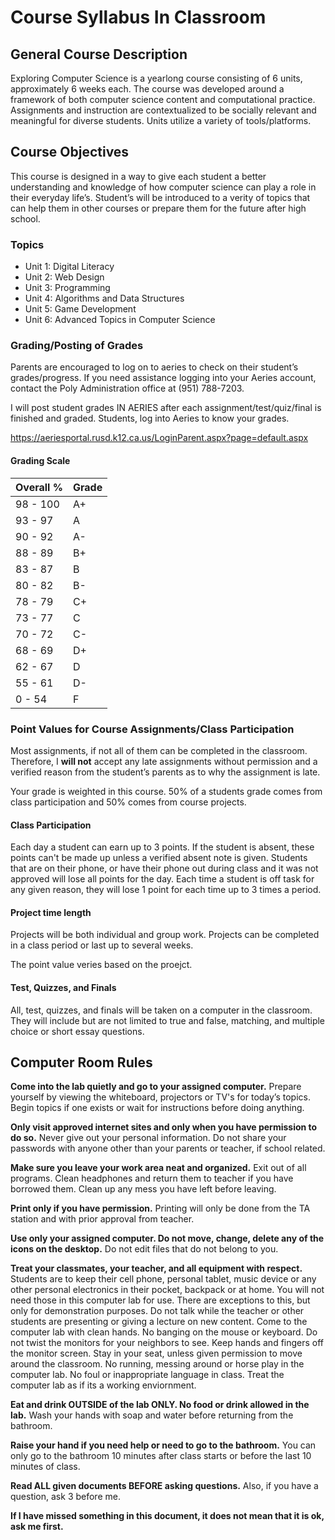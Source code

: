 # Course Syllabus In Classroom

## General Course Description
Exploring Computer Science is a yearlong course consisting of 6 units, approximately 6 weeks each. The course was developed around a framework of both computer science content and computational practice. Assignments and instruction are contextualized to be socially relevant and meaningful for diverse students. Units utilize a variety of tools/platforms.

## Course Objectives
This course is designed in a way to give each student a better understanding and knowledge of how computer science can play a role in their everyday life’s. Student’s will be introduced to a verity of topics that can help them in other courses or prepare them for the future after high school.

### Topics

- Unit 1: Digital Literacy
- Unit 2: Web Design
- Unit 3: Programming
- Unit 4: Algorithms and Data Structures
- Unit 5: Game Development
- Unit 6: Advanced Topics in Computer Science

### Grading/Posting of Grades
Parents are encouraged to log on to aeries to check on their student’s grades/progress. If you need assistance logging into your Aeries account, contact the Poly Administration office at (951) 788-7203. 

I will post student grades IN AERIES after each assignment/test/quiz/final is finished and graded. Students, log into Aeries to know your grades.  

https://aeriesportal.rusd.k12.ca.us/LoginParent.aspx?page=default.aspx 

#### Grading Scale

| Overall % | Grade |
| --- | ----------- |
| 98 - 100 | A+ |
| 93 - 97 | A |
| 90 - 92 | A- |
| 88 - 89 | B+ |
| 83 - 87 | B |
| 80 - 82 | B- |
| 78 - 79 | C+ |
| 73 - 77 | C |
| 70 - 72 | C- |
| 68 - 69 | D+ |
| 62 - 67 | D |
| 55 - 61 | D- |
| 0 - 54 | F |

### Point Values for Course Assignments/Class Participation

Most assignments, if not all of them can be completed in the classroom. Therefore, I **will not** accept any late assignments without permission and a verified reason from the student’s parents as to why the assignment is late.

Your grade is weighted in this course. 50% of a students grade comes from class participation and 50% comes from course projects.

#### Class Participation

Each day a student can earn up to 3 points. If the student is absent, these points can't be made up unless a verified absent note is given. Students that are on their phone, or have their phone out during class and it was not approved will lose all points for the day. Each time a student is off task for any given reason, they will lose 1 point for each time up to 3 times a period.

#### Project time length 

Projects will be both individual and group work. Projects can be completed in a class period or last up to several weeks.

The point value veries based on the proejct.

#### Test, Quizzes, and Finals

All, test, quizzes, and finals will be taken on a computer in the classroom. They will include but are not limited to true and false, matching, and multiple choice or short essay questions.

## Computer Room Rules

**Come into the lab quietly and go to your assigned computer.** Prepare yourself by viewing the whiteboard, projectors or TV's for today’s topics. Begin topics if one exists or wait for instructions before doing anything.

**Only visit approved internet sites and only when you have permission to do so.** Never give out your personal information. Do not share your passwords with anyone other than your parents or teacher, if school related.

**Make sure you leave your work area neat and organized.** Exit out of all programs. Clean headphones and return them to teacher if you have borrowed them. Clean up any mess you have left before leaving.

**Print only if you have permission.** Printing will only be done from the TA station and with prior approval from teacher.

**Use only your assigned computer. Do not move, change, delete any of the icons on the desktop.** Do not edit files that do not belong to you.

**Treat your classmates, your teacher, and all equipment with respect.** Students are to keep their cell phone, personal tablet, music device or any other personal electronics in their pocket, backpack or at home. You will not need those in this computer lab for use. There are exceptions to this, but only for demonstration purposes. Do not talk while the teacher or other students are presenting or giving a lecture on new content. Come to the computer lab with clean hands. No banging on the mouse or keyboard. Do not twist the monitors for your neighbors to see. Keep hands and fingers off the monitor screen. Stay in your seat, unless given permission to move around the classroom. No running, messing around or horse play in the computer lab. No foul or inappropriate language in class. Treat the computer lab as if its a working enviornment.

**Eat and drink OUTSIDE of the lab ONLY. No food or drink allowed in the lab.** Wash your hands with soap and water before returning from the bathroom. 

**Raise your hand if you need help or need to go to the bathroom.** You can only go to the bathroom 10 minutes after class starts or before the last 10 minutes of class.

**Read ALL given documents BEFORE asking questions.** Also, if you have a question, ask 3 before me.

**If I have missed something in this document, it does not mean that it is ok, ask me first.**
